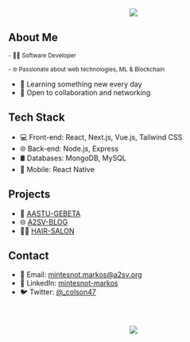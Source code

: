 <h1 align="center">
    <img src="https://readme-typing-svg.herokuapp.com/?font=Righteous&size=35&center=true&vCenter=true&width=500&height=70&duration=4000&lines=Hi+There!+👋;+I'm+Mintesnot+Markos!;" />
</h1>

<!-- Introduction -->
## About Me

<sup>- 👨‍💻 Software Developer</sup>

<sup>- 🌐 Passionate about web technologies, ML & Blockchain</sup>
- 🌱 Learning something new every day
- 💬 Open to collaboration and networking

<!-- Technologies -->
## Tech Stack
- 💻 Front-end: React, Next.js, Vue.js, Tailwind CSS
- 🌐 Back-end: Node.js, Express
- 🛢️ Databases: MongoDB, MySQL
- 📱 Mobile: React Native


<!-- Projects -->
## Projects
- 🥓 [AASTU-GEBETA](link-to-project-1)
- 🌐 [A2SV-BLOG](link-to-project-2)
- 👩‍🦰 [HAIR-SALON](link-to-project-3)

<!-- Contact -->
## Contact
- 📧 Email: mintesnot.markos@a2sv.org
- 🔗 LinkedIn: [mintesnot-markos](https://www.linkedin.com/in/mintesnot-markos/)
- 🐦 Twitter: [@_colson47](https://twitter.com/_colson47)
<br/>
<h3 align="center">
    <img src="https://readme-typing-svg.herokuapp.com/?font=Righteous&size=25&center=true&vCenter=true&width=500&height=70&duration=4000&lines=Thanks+for+visiting!+✌️;+Shoot+me+a+message+on+Linkedin!;I'm+always+down+to+collab+:)">
</h3>
